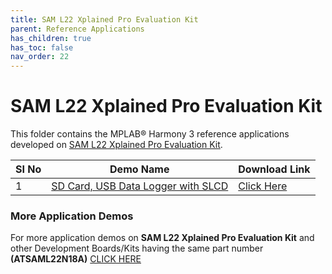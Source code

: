 ```yaml
---
title: SAM L22 Xplained Pro Evaluation Kit
parent: Reference Applications
has_children: true
has_toc: false
nav_order: 22
---
```


# SAM L22 Xplained Pro Evaluation Kit

This folder contains the MPLAB® Harmony 3 reference applications developed on [SAM L22 Xplained Pro Evaluation Kit](https://www.microchip.com/en-us/development-tool/atsaml22-xpro-b).   

| SI No | Demo Name                                                                           | Download Link                                                                                                                          |
| ----- | ----------------------------------------------------------------------------------- | -------------------------------------------------------------------------------------------------------------------------------------- |
| 1     | [SD Card, USB Data Logger with SLCD](./saml22_sdcard_usb_slcd_datalogger/readme.md) | [Click Here](https://github.com/Microchip-MPLAB-Harmony/reference_apps/releases/latest/download/saml22_sdcard_usb_slcd_datalogger.zip) |

### More Application Demos

For more application demos on **SAM L22 Xplained Pro Evaluation Kit** and other Development Boards/Kits having the same part number **(ATSAML22N18A)** <a href="https://mplab-discover.microchip.com/v1/itemtype/com.microchip.ide.project?s0=ATSAML22N18A" target="_blank"> CLICK HERE </a>
